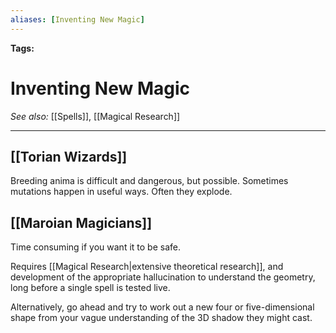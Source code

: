 ```yaml
---
aliases: [Inventing New Magic]
---
```


**Tags:** 
# Inventing New Magic
*See also:* [[Spells]], [[Magical Research]]
___
## [[Torian Wizards]]
Breeding anima is difficult and dangerous, but possible. Sometimes mutations happen in useful ways. Often they explode.

## [[Maroian Magicians]]
Time consuming if you want it to be safe.

Requires [[Magical Research|extensive theoretical research]], and development of the appropriate hallucination to understand the geometry, long before a single spell is tested live.

Alternatively, go ahead and try to work out a new four or five-dimensional shape from your vague understanding of the 3D shadow they might cast.